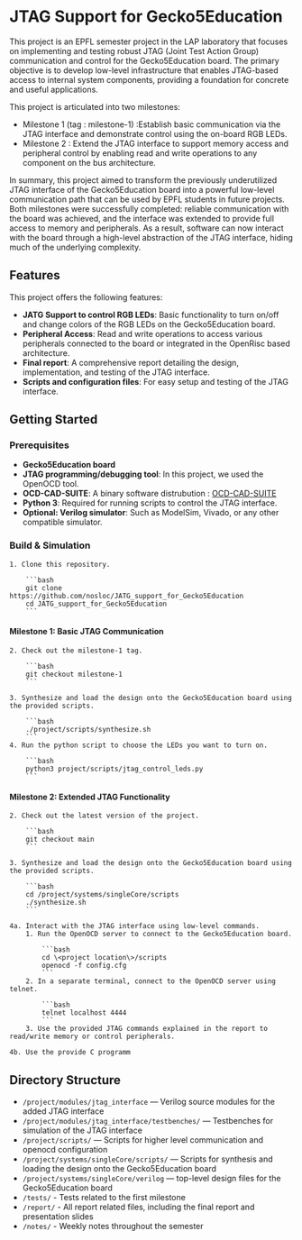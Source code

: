 # JTAG Support for Gecko5Education

This project is an EPFL semester project in the LAP laboratory that focuses on implementing and testing robust JTAG (Joint Test Action Group) communication and control for the Gecko5Education board.
The primary objective is to develop low-level infrastructure that enables JTAG-based access to internal system components, providing a foundation for concrete and useful applications.

This project is articulated into two milestones: 

- Milestone 1 (tag : milestone-1) :Establish basic communication via the JTAG interface and demonstrate control using the on-board RGB LEDs.
- Milestone 2 : Extend the JTAG interface to support memory access and peripheral control by enabling read and write operations to any component on the bus architecture.

In summary, this project aimed to transform the previously underutilized JTAG interface of the Gecko5Education board into a powerful low-level communication path 
that can be used by EPFL students in future projects.
Both milestones were successfully completed: reliable communication with the board was achieved, 
and the interface was extended to provide full access to memory and peripherals.
As a result, software can now interact with the board through a high-level abstraction of the JTAG interface, 
hiding much of the underlying complexity.

## Features

This project offers the following features:

- **JATG Support to control RGB LEDs**: Basic functionality to turn on/off and change colors of the RGB LEDs on the Gecko5Education board.
- **Peripheral Access**: Read and write operations to access various peripherals connected to the board or integrated in the OpenRisc based architecture.
- **Final report**: A comprehensive report detailing the design, implementation, and testing of the JTAG interface.
- **Scripts and configuration files**: For easy setup and testing of the JTAG interface.

## Getting Started

### Prerequisites

- **Gecko5Education board**
- **JTAG programming/debugging tool**: In this project, we used the OpenOCD tool.
- **OCD-CAD-SUITE**: A binary software distrubution : [OCD-CAD-SUITE](https://github.com/YosysHQ/oss-cad-suite-build)
- **Python 3**: Required for running scripts to control the JTAG interface.
- **Optional: Verilog simulator**: Such as ModelSim, Vivado, or any other compatible simulator.

### Build & Simulation

    1. Clone this repository.

        ```bash
        git clone https://github.com/nosloc/JATG_support_for_Gecko5Education
        cd JATG_support_for_Gecko5Education
        ```

#### Milestone 1: Basic JTAG Communication

    2. Check out the milestone-1 tag.

        ```bash
        git checkout milestone-1
        ```

    3. Synthesize and load the design onto the Gecko5Education board using the provided scripts.

        ```bash
        ./project/scripts/synthesize.sh
        ```
    4. Run the python script to choose the LEDs you want to turn on.

        ```bash
        python3 project/scripts/jtag_control_leds.py
        ```

#### Milestone 2: Extended JTAG Functionality

    2. Check out the latest version of the project.

        ```bash
        git checkout main
        ```

    3. Synthesize and load the design onto the Gecko5Education board using the provided scripts.

        ```bash
        cd /project/systems/singleCore/scripts
        ./synthesize.sh
        ```

    4a. Interact with the JTAG interface using low-level commands.
        1. Run the OpenOCD server to connect to the Gecko5Education board.

            ```bash
            cd \<project location\>/scripts
            openocd -f config.cfg
            ```
        2. In a separate terminal, connect to the OpenOCD server using telnet.

            ```bash
            telnet localhost 4444
            ```
        3. Use the provided JTAG commands explained in the report to read/write memory or control peripherals.

    4b. Use the provide C programm

## Directory Structure

- `/project/modules/jtag_interface` — Verilog source modules for the added JTAG interface
- `/project/modules/jtag_interface/testbenches/` — Testbenches for simulation of the JTAG interface
- `/project/scripts/` — Scripts for higher level communication and openocd configuration
- `/project/systems/singleCore/scripts/` — Scripts for synthesis and loading the design onto the Gecko5Education board
- `/project/systems/singleCore/verilog` — top-level design files for the Gecko5Education board
- `/tests/` - Tests related to the first milestone
- `/report/` - All report related files, including the final report and presentation slides
- `/notes/` - Weekly notes throughout the semester
